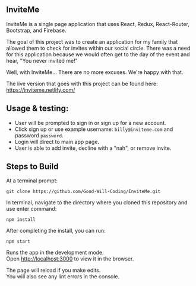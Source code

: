 ## InviteMe

InviteMe is a single page application that uses React, Redux, React-Router, Bootstrap, and Firebase.

The goal of this project was to create an application for my family that allowed them to check for invites within our social circle. There was a need for this application because we would often get to the day of the event and hear, "You never invited me!"

Well, with InviteMe... There are no more excuses. We're happy with that.

The live version that goes with this project can be found here:
https://inviteme.netlify.com/

## Usage & testing:

- User will be prompted to sign in or sign up for a new account.
- Click sign up or use example username: `billy@inviteme.com` and password `password`.
- Login will direct to main app page.
- User is able to add invite, decline with a "nah", or remove invite.


 ## Steps to Build

At a terminal prompt:

`git clone https://github.com/Good-Will-Coding/InviteMe.git` 

In terminal, navigate to the directory where you cloned this repository and use
enter command:

`npm install`

After completing the install, you can run:

`npm start`

Runs the app in the development mode.<br>
Open [http://localhost:3000](http://localhost:3000) to view it in the browser.

The page will reload if you make edits.<br>
You will also see any lint errors in the console.

